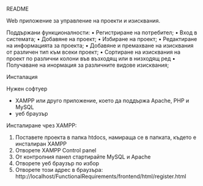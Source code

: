 README

Web приложение за управление на проекти и изисквания.

Поддържани функционалности:
•	Регистриране на потребител;
•	Вход в системата;
•	Добавяне на проект;
•	Избиране на проект;
•	Редактиране на информацията за проекта;
•	Добавяне и премахване на изисквания от различен тип към всеки проект;
•	Сортиране на изисквания на проект по различни колони във възходящ или в низходящ ред
•	Получаване на инормация за различните видове изисквания;

Инсталация

Нужен софтуер
- XAMPP или друго приложение, което да поддържа Apache, PHP и MySQL
- уеб браузър

Инсталиране чрез XAMPP:
1. Поставете проекта в папка htdocs, намираща се в папката, където е инсталиран XAMPP
2. Отворете XAMPP Control panel
3. От контролния панел стартирайте MySQL и Apache
4. Отворете уеб браузър по избор
5. Отворете този адрес в браузъра: http://localhost/FunctionalRequirements/frontend/html/register.html

